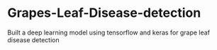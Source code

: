 # Grapes-Leaf-Disease-detection
Built a deep learning model using tensorflow and keras for grape leaf disease detection
